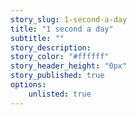 ```yaml
---
story_slug: 1-second-a-day
title: "1 second a day"
subtitle: ""
story_description: 
story_color: "#ffffff"
story_header_height: "0px"
story_published: true
options:
    unlisted: true
---
```






